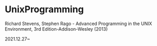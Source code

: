 # UnixProgramming
Richard Stevens, Stephen Rago - Advanced Programming in the UNIX Environment, 3rd Edition-Addison-Wesley (2013)

2021.12.27~
